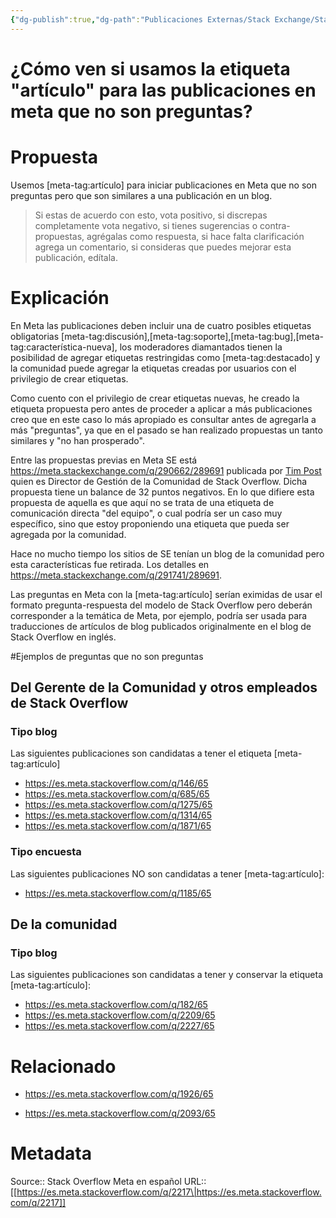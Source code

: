 ```yaml
---
{"dg-publish":true,"dg-path":"Publicaciones Externas/Stack Exchange/Stack Overflow en español/Stack Overflow en español Meta/es.meta.stackoverflow.com-2217.md","permalink":"/publicaciones-externas/stack-exchange/stack-overflow-en-espanol/stack-overflow-en-espanol-meta/es-meta-stackoverflow-com-2217/","title":"¿Cómo ven si usamos la etiqueta \"artículo\" para las publicaciones en meta que no son preguntas?","hide":true,"noteIcon":"\"0\"","created":"2024-04-03T12:49:10.729-06:00","updated":"2024-04-05T16:44:01.375-06:00"}
---
```


# ¿Cómo ven si usamos la etiqueta "artículo" para las publicaciones en meta que no son preguntas?

# Propuesta

Usemos [meta-tag:artículo] para iniciar publicaciones en Meta que no son preguntas pero que son similares a una publicación en un blog.

> Si estas de acuerdo con esto, vota positivo, si discrepas completamente vota negativo, si tienes sugerencias o contra-propuestas, agrégalas como respuesta, si hace falta clarificación agrega un comentario, si consideras que puedes mejorar esta publicación, edítala.

# Explicación

En Meta las publicaciones deben incluir una de cuatro posibles etiquetas obligatorias [meta-tag:discusión],[meta-tag:soporte],[meta-tag:bug],[meta-tag:característica-nueva], los moderadores diamantados tienen la posibilidad de agregar etiquetas restringidas como [meta-tag:destacado] y la comunidad puede agregar la etiquetas creadas por usuarios con el privilegio de crear etiquetas.

Como cuento con el privilegio de crear etiquetas nuevas, he creado la etiqueta propuesta pero antes de proceder a aplicar a más publicaciones creo que en este caso lo más apropiado es consultar antes de agregarla a más "preguntas", ya que en el pasado se han realizado propuestas un tanto similares y "no han prosperado". 

Entre las propuestas previas en Meta SE está https://meta.stackexchange.com/q/290662/289691 publicada por [Tim Post][1] quien es Director de Gestión de la Comunidad de Stack Overflow. Dicha propuesta tiene un balance de 32 puntos negativos. En lo que difiere esta propuesta de aquella es que aquí no se trata de una etiqueta de comunicación directa "del equipo", o cual podría ser un caso muy específico, sino que estoy proponiendo una etiqueta que pueda ser agregada por la comunidad.

Hace no mucho tiempo los sitios de SE tenían un blog de la comunidad pero esta características fue retirada. Los detalles en https://meta.stackexchange.com/q/291741/289691.

Las preguntas en Meta con la [meta-tag:artículo] serían eximidas de usar el formato pregunta-respuesta del modelo de Stack Overflow pero deberán corresponder a la temática de Meta, por ejemplo, podría ser usada para traducciones de artículos de blog publicados originalmente en el blog de Stack Overflow en inglés.

#Ejemplos de preguntas que no son preguntas

## Del Gerente de la Comunidad y otros empleados de Stack Overflow

### Tipo blog

Las siguientes publicaciones son candidatas a tener el etiqueta [meta-tag:artículo]

- https://es.meta.stackoverflow.com/q/146/65
- https://es.meta.stackoverflow.com/q/685/65
- https://es.meta.stackoverflow.com/q/1275/65
- https://es.meta.stackoverflow.com/q/1314/65
- https://es.meta.stackoverflow.com/q/1871/65

### Tipo encuesta
Las siguientes publicaciones NO son candidatas a tener [meta-tag:artículo]:

- https://es.meta.stackoverflow.com/q/1185/65

## De la comunidad

### Tipo blog

Las siguientes publicaciones son candidatas a tener y conservar la etiqueta [meta-tag:artículo]:

- https://es.meta.stackoverflow.com/q/182/65
- https://es.meta.stackoverflow.com/q/2209/65
- https://es.meta.stackoverflow.com/q/2227/65

# Relacionado

- https://es.meta.stackoverflow.com/q/1926/65
- https://es.meta.stackoverflow.com/q/2093/65


  [1]: https://meta.stackexchange.com/users/50049/tim-post

# Metadata
Source:: Stack Overflow Meta en español
URL:: [[https://es.meta.stackoverflow.com/q/2217\|https://es.meta.stackoverflow.com/q/2217]]

